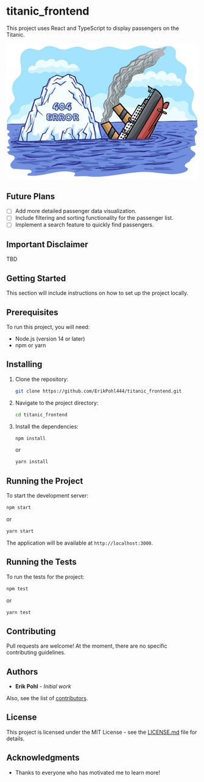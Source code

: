# titanic_frontend

This project uses React and TypeScript to display passengers on the Titanic.

![Titanic versus 404](./images/titanic_vs_404.jpg)

## Future Plans

- [ ] Add more detailed passenger data visualization.
- [ ] Include filtering and sorting functionality for the passenger list.
- [ ] Implement a search feature to quickly find passengers.

## Important Disclaimer

TBD

## Getting Started

This section will include instructions on how to set up the project locally.

## Prerequisites

To run this project, you will need:

- Node.js (version 14 or later)
- npm or yarn

## Installing

1. Clone the repository:
   ```bash
   git clone https://github.com/ErikPohl444/titanic_frontend.git
   ```
2. Navigate to the project directory:
   ```bash
   cd titanic_frontend
   ```
3. Install the dependencies:
   ```bash
   npm install
   ```
   or
   ```bash
   yarn install
   ```

## Running the Project

To start the development server:

```bash
npm start
```
or
```bash
yarn start
```

The application will be available at `http://localhost:3000`.

## Running the Tests

To run the tests for the project:

```bash
npm test
```
or
```bash
yarn test
```

## Contributing

Pull requests are welcome! At the moment, there are no specific contributing guidelines.

## Authors

* **Erik Pohl** - *Initial work* 

Also, see the list of [contributors](https://github.com/ErikPohl444/titanic_frontend/graphs/contributors).

## License

This project is licensed under the MIT License - see the [LICENSE.md](LICENSE.md) file for details.

## Acknowledgments

* Thanks to everyone who has motivated me to learn more!

